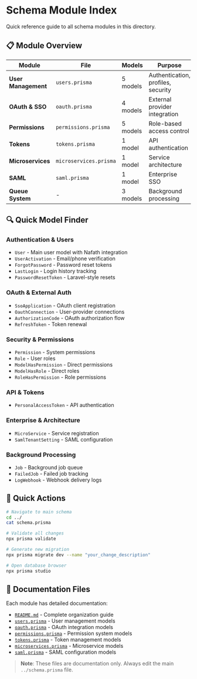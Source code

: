 # Schema Module Index

Quick reference guide to all schema modules in this directory.

## 📋 Module Overview

| Module              | File                   | Models   | Purpose                            |
| ------------------- | ---------------------- | -------- | ---------------------------------- |
| **User Management** | `users.prisma`         | 5 models | Authentication, profiles, security |
| **OAuth & SSO**     | `oauth.prisma`         | 4 models | External provider integration      |
| **Permissions**     | `permissions.prisma`   | 5 models | Role-based access control          |
| **Tokens**          | `tokens.prisma`        | 1 model  | API authentication                 |
| **Microservices**   | `microservices.prisma` | 1 model  | Service architecture               |
| **SAML**            | `saml.prisma`          | 1 model  | Enterprise SSO                     |
| **Queue System**    | -                      | 3 models | Background processing              |

## 🔍 Quick Model Finder

### Authentication & Users

- `User` - Main user model with Nafath integration
- `UserActivation` - Email/phone verification
- `ForgotPassword` - Password reset tokens
- `LastLogin` - Login history tracking
- `PasswordResetToken` - Laravel-style resets

### OAuth & External Auth

- `SsoApplication` - OAuth client registration
- `OauthConnection` - User-provider connections
- `AuthorizationCode` - OAuth authorization flow
- `RefreshToken` - Token renewal

### Security & Permissions

- `Permission` - System permissions
- `Role` - User roles
- `ModelHasPermission` - Direct permissions
- `ModelHasRole` - Direct roles
- `RoleHasPermission` - Role permissions

### API & Tokens

- `PersonalAccessToken` - API authentication

### Enterprise & Architecture

- `MicroService` - Service registration
- `SamlTenantSetting` - SAML configuration

### Background Processing

- `Job` - Background job queue
- `FailedJob` - Failed job tracking
- `LogWebhook` - Webhook delivery logs

## 🚀 Quick Actions

```bash
# Navigate to main schema
cd ../
cat schema.prisma

# Validate all changes
npx prisma validate

# Generate new migration
npx prisma migrate dev --name "your_change_description"

# Open database browser
npx prisma studio
```

## 📖 Documentation Files

Each module has detailed documentation:

- [`README.md`](./README.md) - Complete organization guide
- [`users.prisma`](./users.prisma) - User management models
- [`oauth.prisma`](./oauth.prisma) - OAuth integration models
- [`permissions.prisma`](./permissions.prisma) - Permission system models
- [`tokens.prisma`](./tokens.prisma) - Token management models
- [`microservices.prisma`](./microservices.prisma) - Microservice models
- [`saml.prisma`](./saml.prisma) - SAML configuration models

> **Note**: These files are documentation only. Always edit the main `../schema.prisma` file.
